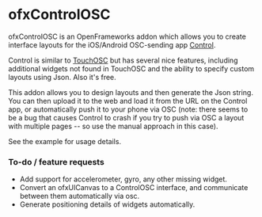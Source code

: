 # ofxControlOSC 

ofxControlOSC is an OpenFrameworks addon which allows you to create interface layouts for the iOS/Android OSC-sending app [Control](http://charlie-roberts.com/Control/). 

Control is similar to [TouchOSC](http://hexler.net/software/touchosc) but has several nice features, including additional widgets not found in TouchOSC and the ability to specify custom layouts using Json. Also it's free.

This addon allows you to design layouts and then generate the Json string. You can then upload it to the web and load it from the URL on the Control app, or automatically push it to your phone via OSC (note: there seems to be a bug that causes Control to crash if you try to push via OSC a layout with multiple pages -- so use the manual approach in this case).

See the example for usage details.


### To-do / feature requests
 - Add support for accelerometer, gyro, any other missing widget.
 - Convert an ofxUICanvas to a ControlOSC interface, and communicate between them automatically via osc.
 - Generate positioning details of widgets automatically. 
